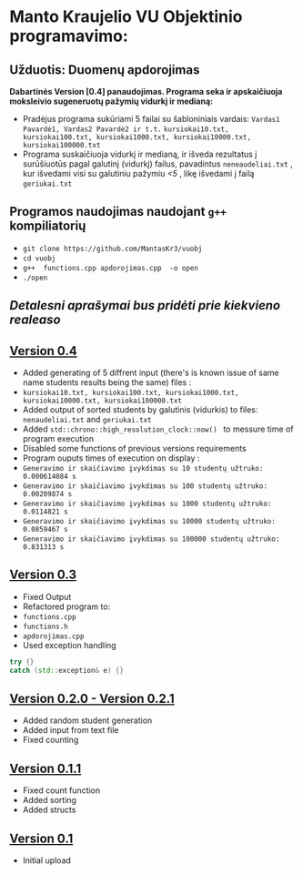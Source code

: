 # Manto Kraujelio VU Objektinio programavimo:
## Užduotis: Duomenų apdorojimas

**Dabartinės  Version [0.4] panaudojimas. Programa seka ir apskaičiuoja moksleivio sugeneruotų pažymių vidurkį ir medianą:**<br/>
- Pradėjus programa sukūriami 5 failai su šabloniniais vardais: `Vardas1 Pavardė1, Vardas2 Pavardė2 ir t.t.` `kursiokai10.txt, kursiokai100.txt, kursiokai1000.txt, kursiokai10000.txt, kursiokai100000.txt`   <br/>
- Programa suskaičiuoja vidurkį ir medianą, ir išveda rezultatus į surūšiuotūs pagal galutinį (vidurkį) failus, pavadintus `neneaudeliai.txt` , kur išvedami visi su galutiniu pažymiu *<5* , likę išvedami į failą `geriukai.txt`

## Programos naudojimas naudojant `g++` kompiliatorių

- `git clone https://github.com/MantasKr3/vuobj`
- `cd vuobj`
- `g++  functions.cpp apdorojimas.cpp  -o open`
- `./open`

## *Detalesni aprašymai bus pridėti prie kiekvieno realeaso*

## [Version 0.4](https://github.com/MantasKr3/vuobj/releases/tag/V.0.4)
- Added generating of 5 diffrent input (there's is known issue of same name students results being the same) files :
- `kursiokai10.txt, kursiokai100.txt, kursiokai1000.txt, kursiokai10000.txt, kursiokai100000.txt`
- Added output of sorted students by galutinis (vidurkis) to files: `nenaudeliai.txt` and `geriukai.txt`
- Added ```std::chrono::high_resolution_clock::now() ``` to messure time of program execution
- Disabled some functions of previous versions requirements
- Program ouputs times of execution on display :
- ```Generavimo ir skaičiavimo įvykdimas su 10 studentų užtruko: 0.000614084 s```
- ```Generavimo ir skaičiavimo įvykdimas su 100 studentų užtruko: 0.00209874 s```
- ```Generavimo ir skaičiavimo įvykdimas su 1000 studentų užtruko: 0.0114821 s```
- ```Generavimo ir skaičiavimo įvykdimas su 10000 studentų užtruko: 0.0859467 s```
- ```Generavimo ir skaičiavimo įvykdimas su 100000 studentų užtruko: 0.831313 s```


## [Version 0.3](https://github.com/MantasKr3/vuobj/releases/tag/V.0.3%26V.0.4)
- Fixed Output
- Refactored program to: 
- `functions.cpp`
- `functions.h`
- `apdorojimas.cpp`
- Used exception handling
```c++
try {} 
catch (std::exception& e) {}
 ```

## [Version 0.2.0 - Version 0.2.1](https://github.com/MantasKr3/vuobj/releases/tag/V.0.2.1)
- Added random student generation
- Added input from text file
- Fixed counting

## [Version 0.1.1](https://github.com/MantasKr3/vuobj/releases/tag/V.0.1.1)
- Fixed count function
- Added sorting
- Added structs

## [Version 0.1](https://github.com/MantasKr3/vuobj/releases/tag/V.0.1)
- Initial upload


